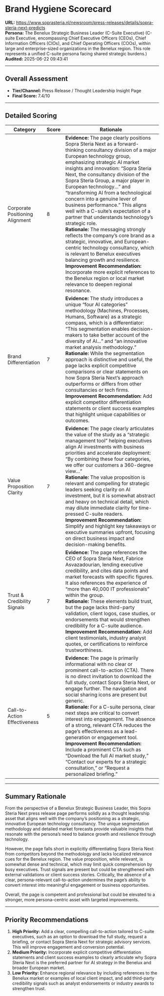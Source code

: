 # Brand Hygiene Scorecard

**URL:** https://www.soprasteria.nl/newsroom/press-releases/details/sopra-steria-next-predicts  
**Persona:** The Benelux Strategic Business Leader (C-Suite Executive) (C-suite Executive, encompassing Chief Executive Officers (CEOs), Chief Information Officers (CIOs), and Chief Operating Officers (COOs), within large and enterprise-sized organizations in the Benelux region. This role represents a unified C-suite persona facing shared strategic burdens.)  
**Audited:** 2025-06-22 09:43:41

---

## Overall Assessment

- **Tier/Channel:** Press Release / Thought Leadership Insight Page  
- **Final Score:** 7.4/10

---

## Detailed Scoring

| Category                   | Score | Rationale                                                                                                                                                                                                                                                                                                                                                                                                                                                                                                           |
|----------------------------|-------|---------------------------------------------------------------------------------------------------------------------------------------------------------------------------------------------------------------------------------------------------------------------------------------------------------------------------------------------------------------------------------------------------------------------------------------------------------------------------------------------------------------------|
| Corporate Positioning Alignment | 8     | **Evidence:** The page clearly positions Sopra Steria Next as a forward-thinking consultancy division of a major European technology group, emphasizing strategic AI market insights and innovation: “Sopra Steria Next, the consultancy division of the Sopra Steria Group, a major player in European technology...” and “transforming AI from a technological concern into a genuine lever of business performance.” This aligns well with a C-suite’s expectation of a partner that understands technology’s strategic role. <br> **Rationale:** The messaging strongly reflects the company’s core brand as a strategic, innovative, and European-centric technology consultancy, which is relevant to Benelux executives balancing growth and resilience. <br> **Improvement Recommendation:** Incorporate more explicit references to the Benelux region or local market relevance to deepen regional resonance. |
| Brand Differentiation       | 7     | **Evidence:** The study introduces a unique “four AI categories” methodology (Machines, Processes, Humans, Software) as a strategic compass, which is a differentiator: “This segmentation enables decision-makers to take better account of the diversity of AI...” and “an innovative market analysis methodology.” <br> **Rationale:** While the segmentation approach is distinctive and useful, the page lacks explicit competitive comparisons or clear statements on how Sopra Steria Next’s approach outperforms or differs from other consultancies or tech firms. <br> **Improvement Recommendation:** Add explicit competitor differentiation statements or client success examples that highlight unique capabilities or outcomes. |
| Value Proposition Clarity  | 7     | **Evidence:** The page clearly articulates the value of the study as a “strategic management tool” helping executives align AI investments with business priorities and accelerate deployment: “By combining these four categories, we offer our customers a 360-degree view...” <br> **Rationale:** The value proposition is relevant and compelling for strategic leaders seeking clarity on AI investment, but it is somewhat abstract and heavy on technical detail, which may dilute immediate clarity for time-pressed C-suite readers. <br> **Improvement Recommendation:** Simplify and highlight key takeaways or executive summaries upfront, focusing on direct business impact and decision-making benefits. |
| Trust & Credibility Signals | 7     | **Evidence:** The page references the CEO of Sopra Steria Next, Fabrice Asvazadourian, lending executive credibility, and cites data points and market forecasts with specific figures. It also references the experience of “more than 40,000 IT professionals” within the group. <br> **Rationale:** These elements build trust, but the page lacks third-party validation, client logos, case studies, or endorsements that would strengthen credibility for a C-suite audience. <br> **Improvement Recommendation:** Add client testimonials, industry analyst quotes, or certifications to reinforce trustworthiness. |
| Call-to-Action Effectiveness | 5     | **Evidence:** The page is primarily informational with no clear or prominent call-to-action (CTA). There is no direct invitation to download the full study, contact Sopra Steria Next, or engage further. The navigation and social sharing icons are present but generic. <br> **Rationale:** For a C-suite persona, clear next steps are critical to convert interest into engagement. The absence of a strong, relevant CTA reduces the page’s effectiveness as a lead-generation or engagement tool. <br> **Improvement Recommendation:** Include a prominent CTA such as “Download the full AI market study,” “Contact our experts for a strategic consultation,” or “Request a personalized briefing.” |

---

## Summary Rationale

From the perspective of a Benelux Strategic Business Leader, this Sopra Steria Next press release page performs solidly as a thought leadership asset that aligns well with the company’s positioning as a strategic, innovative European technology consultancy. The unique segmentation methodology and detailed market forecasts provide valuable insights that resonate with the persona’s need to balance growth and resilience through technology.

However, the page falls short in explicitly differentiating Sopra Steria Next from competitors beyond the methodology and lacks localized relevance cues for the Benelux region. The value proposition, while relevant, is somewhat dense and technical, which may limit quick comprehension by busy executives. Trust signals are present but could be strengthened with external validations or client success stories. Critically, the absence of a clear, persona-relevant call-to-action undermines the page’s ability to convert interest into meaningful engagement or business opportunities.

Overall, the page is competent and professional but could be elevated to a stronger, more persona-centric asset with targeted improvements.

---

## Priority Recommendations

1. **High Priority:** Add a clear, compelling call-to-action tailored to C-suite executives, such as an option to download the full study, request a briefing, or contact Sopra Steria Next for strategic advisory services. This will improve engagement and conversion potential.  
2. **Medium Priority:** Incorporate explicit competitive differentiation statements and client success examples to clearly articulate why Sopra Steria Next is the preferred partner for AI strategy in the Benelux and broader European market.  
3. **Low Priority:** Enhance regional relevance by including references to the Benelux market or examples of local client impact, and add third-party credibility signals such as analyst endorsements or industry awards to strengthen trust.